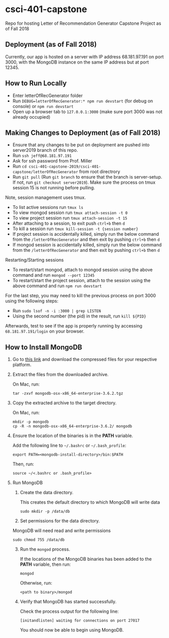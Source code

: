 # csci-401-capstone
Repo for hosting Letter of Recommendation Generator Capstone Project as of Fall 2018

## Deployment (as of Fall 2018)
Currently, our app is hosted on a server with IP address 68.181.97.191 on port 3000, with the MongoDB instance on the same IP address but at port 12345.

## How to Run Locally
+ Enter letterOfRecGenerator folder
+ Run `DEBUG=letterOfRecGenerator:* npm run devstart` (for debug on console) or `npm run devstart`
+ Open up a browser tab to `127.0.0.1:3000` (make sure port 3000 was not already occupied)

## Making Changes to Deployment (as of Fall 2018)
+ Ensure that any changes to be put on deployment are pushed into server2019 branch of this repo.
+ Run `ssh jeff@68.181.97.191`
+ Ask for ssh password from Prof. Miller 
+ Run `cd csci-401-capstone-2019/csci-401-capstone/letterOfRecGenerator` from root directrory
+ Run `git pull` (Run `git branch` to ensure that the branch is server-setup. If not, run `git checkout server2019`). Make sure the process on tmux session 15 is not running before pulling. 

Note, session management uses tmux.
+ To list active sessions run `tmux ls`
+ To view mongod session run `tmux attach-session -t 0`
+ To view project session run `tmux attach-session -t 15`
+ After attaching to a session, to exit push `ctrl+b` then `d`
+ To kill a session run `tmux kill-session -t {session number}`
+ If project session is accidentally killed, simply run the below command from the `/letterOfRecGenerator` and then exit by pushing `ctrl+b` then `d`
+ If mongod session is accidentally killed, simply run the below command from the `/letterOfRecGenerator` and then exit by pushing `ctrl+b` then `d`

Restarting/Starting sessions
+ To restart/start mongod, attach to mongod session using the above command and run `mongod --port 12345`
+ To restart/start the project session, attach to the session using the above command and run `npm run devstart`

For the last step, you may need to kill the previous process on port 3000 using the following steps:
+ Run `sudo lsof -n -i :3000 | grep LISTEN`
+ Using the second number (the pid) in the result, run `kill ${PID}`

Afterwards, test to see if the app is properly running by accessing `68.181.97.191/login` on your browser.

## How to Install MongoDB
1. Go to [this link](https://www.mongodb.com/download-center?_ga=2.34334885.546969976.1519083876-785985683.1517259025#enterprise) and download the compressed files for your respective platform.
2. Extract the files from the downloaded archive.

   On Mac, run:
   
   ```
   tar -zxvf mongodb-osx-x86_64-enterprise-3.6.2.tgz
   ```
3. Copy the extracted archive to the target directory.

   On Mac, run:
  
   ```
   mkdir -p mongodb
   cp -R -n mongodb-osx-x86_64-enterprise-3.6.2/ mongodb
   ```
4. Ensure the location of the binaries is in the **PATH** variable.

   Add the following line to `~/.bashrc` or `~/.bash_profile`:
   
   ```
   export PATH=<mongodb-install-directory>/bin:$PATH
   ```
   
   Then, run:
   
   ```
   source ~/<.bashrc or .bash_profile>
   ```
5. Run MongoDB
   1. Create the data directory.
   
      This creates the default directory to which MongoDB will write data
      
      ```
      sudo mkdir -p /data/db
      ```
   2. Set permissions for the data directory.
   
     MongoDB will need read and write permissions
      
      ```
      sudo chmod 755 /data/db
      ```
   3. Run the `mongod` process.
      
      If the locations of the MongoDB binaries has been added to the **PATH** variable, then run:
      
      ```
      mongod
      ```
      
      Otherwise, run:
      
      ```
      <path to binary>/mongod
      ```
   4. Verify that MongoDB has started successfully.
      
      Check the process output for the following line:
      
      ```
      [initandlisten] waiting for connections on port 27017
      ```
      
      You should now be able to begin using MongoDB.
      
   
   
